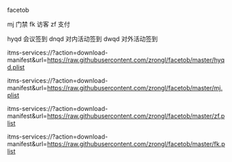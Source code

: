 facetob

mj 门禁
fk 访客
zf 支付

hyqd 会议签到
dnqd 对内活动签到
dwqd 对外活动签到

itms-services://?action=download-manifest&url=https://raw.githubusercontent.com/zrongl/facetob/master/hyqd.plist

itms-services://?action=download-manifest&url=https://raw.githubusercontent.com/zrongl/facetob/master/mj.plist

itms-services://?action=download-manifest&url=https://raw.githubusercontent.com/zrongl/facetob/master/zf.plist

itms-services://?action=download-manifest&url=https://raw.githubusercontent.com/zrongl/facetob/master/fk.plist


